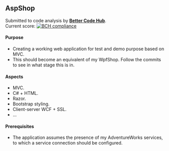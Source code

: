 ## AspShop

Submitted to code analysis by **[Better Code Hub](https://bettercodehub.com)**.  
Current score: [![BCH compliance](https://bettercodehub.com/edge/badge/a-einstein/AspShop)](https://bettercodehub.com)

#### Purpose
* Creating a working web application for test and demo purpose based on MVC.
* This should become an equivalent of my WpfShop. Follow the commits to see in what stage this is in.

#### Aspects
* MVC.
* C# + HTML.
* Razor.
* Bootstrap styling.
* Client-server WCF + SSL.
* ...

#### Prerequisites
* The application assumes the presence of my AdventureWorks services, to which a service connection should be configured.
